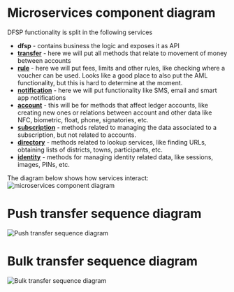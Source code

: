 # Microservices component diagram

DFSP functionality is split in the following services

- **dfsp** - contains business the logic and exposes it as API
- **[transfer](transfer.md)** - here we will put all methods that relate to movement of money between accounts
- **[rule](rule.md)** - here we will put fees, limits and other rules, like checking where a voucher can be used. Looks like a good place to also put the AML functionality, but this is hard to determine at the moment.
- **[notification](notification.md)** - here we will put functionality like SMS, email and smart app notifications
- **[account](account.md)** - this will be for methods that affect ledger accounts, like creating new ones or relations between account and other data like NFC, biometric, float, phone, signatories, etc.
- **[subscription](subscription.md)** - methods related to managing the data associated to a subscription, but not related to accounts.
- **[directory](directory.md)** - methods related to lookup services, like finding URLs, obtaining lists of districts, towns, participants, etc.
- **[identity](identity.md)** - methods for managing identity related data, like sessions, images, PINs, etc.

The diagram below shows how services interact:
![microservices component diagram](./microServices.png)



# Push transfer sequence diagram

![Push transfer sequence diagram](./transfer.push.create.png)

# Bulk transfer sequence diagram

![Bulk transfer sequence diagram](./transfer.bulk.create.png)
